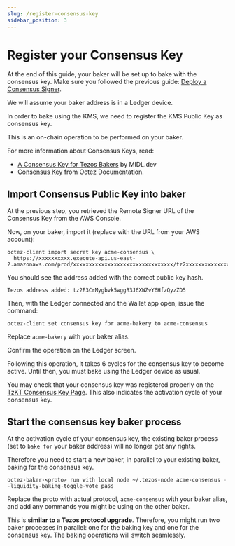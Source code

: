 ```yaml
---
slug: /register-consensus-key
sidebar_position: 3
---
```


# Register your Consensus Key

At the end of this guide,  your baker will be set up to bake with the consensus key. Make sure you followed the previous guide: [Deploy a Consensus Signer](deploy-consensus-signer).

We will assume your baker address is in a Ledger device.

In order to bake using the KMS, we need to register the KMS Public Key as consensus key.

This is an on-chain operation to be performed on your baker.

For more information about Consensus Keys, read:
* [A Consensus Key for Tezos Bakers](https://midl-dev.medium.com/a-consensus-key-for-tezos-bakers-16a3ac8178cf) by MIDL.dev
* [Consensus Key](https://tezos.gitlab.io/user/key-management.html#consensus-key) from Octez Documentation. 

## Import Consensus Public Key into baker

At the previous step, you retrieved the Remote Signer URL of the Consensus Key from the AWS Console.

Now, on your baker, import it (replace with the URL from your AWS account):

```
octez-client import secret key acme-consensus \
  https://xxxxxxxxxx.execute-api.us-east-2.amazonaws.com/prod/xxxxxxxxxxxxxxxxxxxxxxxxxxxxxxxx/tz2xxxxxxxxxxxxxxxxxxxxxxxxxxxxxxxxx
```

You should see the address added with the correct public key hash.

```
Tezos address added: tz2E3CrMygbvk5wggB3J6XWZvY6HfzQyzZD5
```

Then, with the Ledger connected and the Wallet app open, issue the command:

```
octez-client set consensus key for acme-bakery to acme-consensus
```

Replace `acme-bakery` with your baker alias.

Confirm the operation on the Ledger screen.

Following this operation, it takes 6 cycles for the consensus key to become active. Until then, you must bake using the Ledger device as usual.

You may check that your consensus key was registered properly on the [TzKT Consensus Key Page](https://tzkt.io/update_consensus_key). This also indicates the activation cycle of your consensus key.

## Start the consensus key baker process

At the activation cycle of your consensus key, the existing baker process (set to `bake for` your baker address) will no longer get any rights.

Therefore you need to start a new baker, in parallel to your existing baker, baking for the consensus key.

```
octez-baker-<proto> run with local node ~/.tezos-node acme-consensus --liquidity-baking-toggle-vote pass
```

Replace the proto with actual protocol, `acme-consensus` with your baker alias, and add any commands you might be using on the other baker.

This is **similar to a Tezos protocol upgrade**. Therefore, you might run two baker processes in parallel: one for the baking key and one for the consensus key. The baking operations will switch seamlessly.
